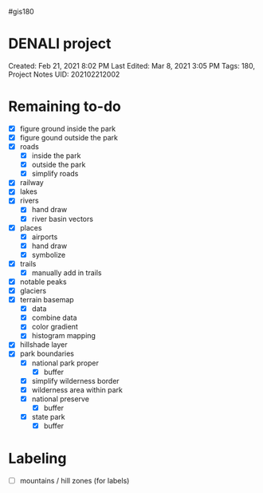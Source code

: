 #gis180
# DENALI project

Created: Feb 21, 2021 8:02 PM
Last Edited: Mar 8, 2021 3:05 PM
Tags: 180, Project Notes
UID: 202102212002

# Remaining to-do

- [x]  figure ground inside the park
- [x]  figure gound outside the park
- [x]  roads
    - [x]  inside the park
    - [x]  outside the park
    - [x]  simplify roads
- [x]  railway
- [x]  lakes
- [x]  rivers
    - [x]  hand draw
    - [x]  river basin vectors
- [x]  places
    - [x]  airports
    - [x]  hand draw
    - [x]  symbolize
- [x]  trails
    - [x]  manually add in trails
- [x]  notable peaks
- [x]  glaciers
- [x]  terrain basemap
    - [x]  data
    - [x]  combine data
    - [x]  color gradient
    - [x]  histogram mapping
- [x]  hillshade layer
- [x]  park boundaries
    - [x]  national park proper
        - [x]  buffer
    - [x]  simplify wilderness border
    - [x]  wilderness area within park
    - [x]  national preserve
        - [x]  buffer
    - [x]  state park
        - [x]  buffer

# Labeling

- [ ]  mountains / hill zones (for labels)